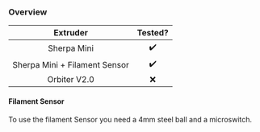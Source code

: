 ### Overview


Extruder        |  Tested?
:-------------------------:|:-------------------------:
Sherpa Mini  |   :heavy_check_mark:
Sherpa Mini + Filament Sensor |   :heavy_check_mark:
Orbiter V2.0 |   :x:

#### Filament Sensor

To use the filament Sensor you need a 4mm steel ball and a microswitch.